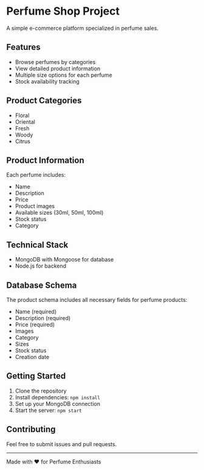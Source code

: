 # Perfume Shop Project

A simple e-commerce platform specialized in perfume sales.

## Features

- Browse perfumes by categories
- View detailed product information
- Multiple size options for each perfume
- Stock availability tracking

## Product Categories

- Floral
- Oriental
- Fresh
- Woody
- Citrus

## Product Information

Each perfume includes:
- Name
- Description
- Price
- Product images
- Available sizes (30ml, 50ml, 100ml)
- Stock status
- Category

## Technical Stack

- MongoDB with Mongoose for database
- Node.js for backend

## Database Schema

The product schema includes all necessary fields for perfume products:
- Name (required)
- Description (required)
- Price (required)
- Images
- Category
- Sizes
- Stock status
- Creation date

## Getting Started

1. Clone the repository
2. Install dependencies: `npm install`
3. Set up your MongoDB connection
4. Start the server: `npm start`

## Contributing

Feel free to submit issues and pull requests.

---
Made with ❤️ for Perfume Enthusiasts 
